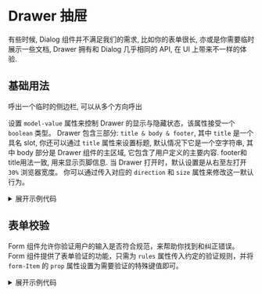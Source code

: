 <script setup>
import Basic from './component/Basic.vue'
import Rule from './component/Rule.vue'
</script>

# Drawer 抽屉

有些时候, Dialog 组件并不满足我们的需求, 比如你的表单很长, 亦或是你需要临时展示一些文档, Drawer 拥有和 Dialog 几乎相同的 API, 在 UI 上带来不一样的体验.

## 基础用法

呼出一个临时的侧边栏, 可以从多个方向呼出

 设置 `model-value` 属性来控制 Drawer 的显示与隐藏状态，该属性接受一个 `boolean` 类型。 Drawer 包含三部分: `title & body & footer`, 其中 `title` 是一个具名 slot, 你还可以通过 `title` 属性来设置标题, 默认情况下它是一个空字符串, 其中 body 部分是 Drawer 组件的主区域, 它包含了用户定义的主要内容. footer和title用法一致, 用来显示页脚信息. 当 Drawer 打开时，默认设置是从右至左打开 `30%` 浏览器宽度。 你可以通过传入对应的 `direction` 和 `size` 属性来修改这一默认行为。
<div class="example">
 <Basic/>
</div>

<details>
<summary>展开示例代码</summary>

```vue
<template>
 <YDatePicker v-model="dateValue" />
</template>

<script lang="ts" setup>
import { ref } from 'vue';

const dateValue = ref("");

</script>

```

</details>

## 表单校验
Form 组件允许你验证用户的输入是否符合规范，来帮助你找到和纠正错误。
Form 组件提供了表单验证的功能，只需为 `rules` 属性传入约定的验证规则，并将 `form-Item` 的 `prop` 属性设置为需要验证的特殊键值即可。

<div class="example">
 <Rule />
</div>

<details>
<summary>展开示例代码</summary>

```vue
<template>
  <YRate v-model="rateValue" color="red"></YRate>
</template>

<script lang="ts" setup>
import { ref } from 'vue';

const rateValue = ref(4);
</script>
```

</details>


